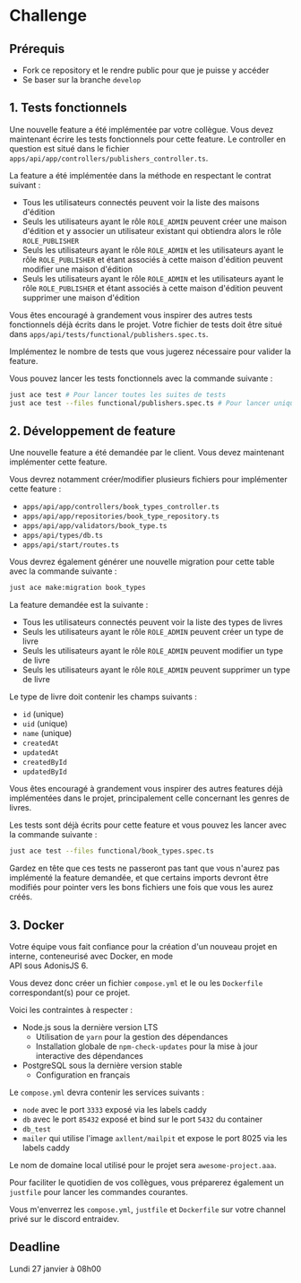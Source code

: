 # Challenge

## Prérequis

- Fork ce repository et le rendre public pour que je puisse y accéder
- Se baser sur la branche `develop`

## 1. Tests fonctionnels

Une nouvelle feature a été implémentée par votre collègue. Vous devez maintenant écrire les tests fonctionnels pour cette feature.
Le controller en question est situé dans le fichier `apps/api/app/controllers/publishers_controller.ts`.

La feature a été implémentée dans la méthode en respectant le contrat suivant :
- Tous les utilisateurs connectés peuvent voir la liste des maisons d'édition
- Seuls les utilisateurs ayant le rôle `ROLE_ADMIN` peuvent créer une maison d'édition et y associer un utilisateur 
	existant qui obtiendra alors le rôle `ROLE_PUBLISHER`
- Seuls les utilisateurs ayant le rôle `ROLE_ADMIN` et les utilisateurs ayant le rôle `ROLE_PUBLISHER` et étant 
	associés à cette maison d'édition peuvent modifier une maison d'édition
- Seuls les utilisateurs ayant le rôle `ROLE_ADMIN` et les utilisateurs ayant le rôle `ROLE_PUBLISHER` et étant 
	associés à cette maison d'édition peuvent supprimer une maison d'édition

Vous êtes encouragé à grandement vous inspirer des autres tests fonctionnels déjà écrits dans le projet.
Votre fichier de tests doit être situé dans  `apps/api/tests/functional/publishers.spec.ts`.

Implémentez le nombre de tests que vous jugerez nécessaire pour valider la feature.

Vous pouvez lancer les tests fonctionnels avec la commande suivante :
```bash
just ace test # Pour lancer toutes les suites de tests
just ace test --files functional/publishers.spec.ts # Pour lancer uniquement les tests de ce fichier
```

## 2. Développement de feature

Une nouvelle feature a été demandée par le client. Vous devez maintenant implémenter cette feature.

Vous devrez notamment créer/modifier plusieurs fichiers pour implémenter cette feature :
- `apps/api/app/controllers/book_types_controller.ts`
- `apps/api/app/repositories/book_type_repository.ts`
- `apps/api/app/validators/book_type.ts`
- `apps/api/types/db.ts`
- `apps/api/start/routes.ts`

Vous devrez également générer une nouvelle migration pour cette table avec la commande suivante :
```bash
just ace make:migration book_types
```

La feature demandée est la suivante :
- Tous les utilisateurs connectés peuvent voir la liste des types de livres
- Seuls les utilisateurs ayant le rôle `ROLE_ADMIN` peuvent créer un type de livre
- Seuls les utilisateurs ayant le rôle `ROLE_ADMIN` peuvent modifier un type de livre
- Seuls les utilisateurs ayant le rôle `ROLE_ADMIN` peuvent supprimer un type de livre

Le type de livre doit contenir les champs suivants :
- `id` (unique)
- `uid` (unique)
- `name` (unique)
- `createdAt`
- `updatedAt`
- `createdById`
- `updatedById`

Vous êtes encouragé à grandement vous inspirer des autres features déjà implémentées dans le projet, principalement 
celle concernant les genres de livres.

Les tests sont déjà écrits pour cette feature et vous pouvez les lancer avec la commande suivante :
```bash
just ace test --files functional/book_types.spec.ts
```
Gardez en tête que ces tests ne passeront pas tant que vous n'aurez pas implémenté la feature demandée, et que 
certains imports devront être modifiés pour pointer vers les bons fichiers une fois que vous les aurez créés.

## 3. Docker

Votre équipe vous fait confiance pour la création d'un nouveau projet en interne, conteneurisé avec Docker, en mode  
API sous AdonisJS 6.

Vous devez donc créer un fichier `compose.yml` et le ou les `Dockerfile` correspondant(s) pour ce projet.

Voici les contraintes à respecter :
- Node.js sous la dernière version LTS
  - Utilisation de `yarn` pour la gestion des dépendances
  - Installation globale de `npm-check-updates` pour la mise à jour interactive des dépendances
- PostgreSQL sous la dernière version stable
  - Configuration en français

Le `compose.yml` devra contenir les services suivants :
- `node` avec le port `3333` exposé via les labels caddy
- `db` avec le port `85432` exposé et bind sur le port `5432` du container
- `db_test`
- `mailer` qui utilise l'image `axllent/mailpit` et expose le port 8025 via les labels caddy

Le nom de domaine local utilisé pour le projet sera `awesome-project.aaa`.

Pour faciliter le quotidien de vos collègues, vous préparerez également un `justfile` pour lancer les commandes 
courantes.

Vous m'enverrez les `compose.yml`, `justfile` et `Dockerfile` sur votre channel privé sur le discord entraidev.

## Deadline

Lundi 27 janvier à 08h00

